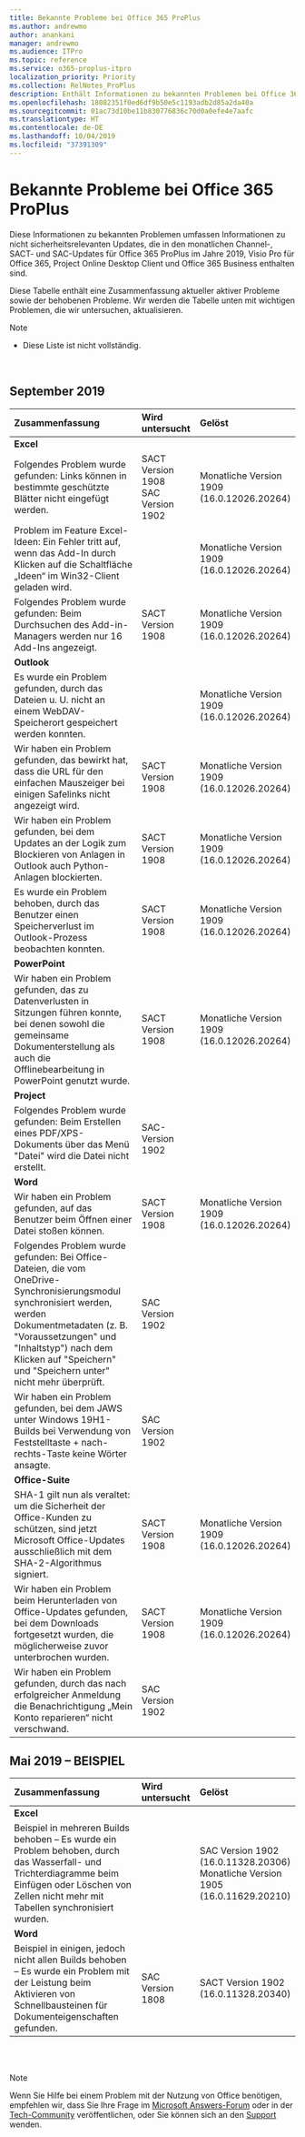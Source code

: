 ```yaml
---
title: Bekannte Probleme bei Office 365 ProPlus
ms.author: andrewmo
author: anankani
manager: andrewmo
ms.audience: ITPro
ms.topic: reference
ms.service: o365-proplus-itpro
localization_priority: Priority
ms.collection: RelNotes_ProPlus
description: Enthält Informationen zu bekannten Problemen bei Office 365 ProPlus
ms.openlocfilehash: 18082351f0ed6df9b50e5c1193adb2d85a2da40a
ms.sourcegitcommit: 01ac73d10be11b830776836c70d0a0efe4e7aafc
ms.translationtype: HT
ms.contentlocale: de-DE
ms.lasthandoff: 10/04/2019
ms.locfileid: "37391309"
---
```

# <a name="office-365-proplus-known-issues"></a>Bekannte Probleme bei Office 365 ProPlus

Diese Informationen zu bekannten Problemen umfassen Informationen zu nicht sicherheitsrelevanten Updates, die in den monatlichen Channel-, SACT- und SAC-Updates für Office 365 ProPlus im Jahre 2019, Visio Pro für Office 365, Project Online Desktop Client und Office 365 Business enthalten sind.

Diese Tabelle enthält eine Zusammenfassung aktueller aktiver Probleme sowie der behobenen Probleme.  Wir werden die Tabelle unten mit wichtigen Problemen, die wir untersuchen, aktualisieren.

 > [!NOTE]
 >- Diese Liste ist nicht vollständig.

<br>

## <a name="september-2019"></a>September 2019

|Zusammenfassung|Wird untersucht|Gelöst|
|:-------------------------------------------------------------------------------------|:-----|:-----|
|**Excel**
Folgendes Problem wurde gefunden: Links können in bestimmte geschützte Blätter nicht eingefügt werden.|SACT Version 1908 <br> SAC Version 1902|Monatliche Version 1909 <br> (16.0.12026.20264)|
Problem im Feature Excel-Ideen: Ein Fehler tritt auf, wenn das Add-In durch Klicken auf die Schaltfläche „Ideen“ im Win32-Client geladen wird.||Monatliche Version 1909 <br> (16.0.12026.20264)|
Folgendes Problem wurde gefunden: Beim Durchsuchen des Add-in-Managers werden nur 16 Add-Ins angezeigt.|SACT Version 1908|Monatliche Version 1909 <br> (16.0.12026.20264)|
|**Outlook**
Es wurde ein Problem gefunden, durch das Dateien u. U. nicht an einem WebDAV-Speicherort gespeichert werden konnten.||Monatliche Version 1909 <br> (16.0.12026.20264)|
Wir haben ein Problem gefunden, das bewirkt hat, dass die URL für den einfachen Mauszeiger bei einigen Safelinks nicht angezeigt wird.|SACT Version 1908|Monatliche Version 1909 <br> (16.0.12026.20264)|
Wir haben ein Problem gefunden, bei dem Updates an der Logik zum Blockieren von Anlagen in Outlook auch Python-Anlagen blockierten.|SACT Version 1908|Monatliche Version 1909 <br> (16.0.12026.20264)|
Es wurde ein Problem behoben, durch das Benutzer einen Speicherverlust im Outlook-Prozess beobachten konnten.|SACT Version 1908|Monatliche Version 1909 <br> (16.0.12026.20264)|
|**PowerPoint**
Wir haben ein Problem gefunden, das zu Datenverlusten in Sitzungen führen konnte, bei denen sowohl die gemeinsame Dokumenterstellung als auch die Offlinebearbeitung in PowerPoint genutzt wurde.|SACT Version 1908|Monatliche Version 1909 <br> (16.0.12026.20264)|
|**Project**
Folgendes Problem wurde gefunden: Beim Erstellen eines PDF/XPS-Dokuments über das Menü "Datei" wird die Datei nicht erstellt. |SAC-Version 1902||
|**Word**
Wir haben ein Problem gefunden, auf das Benutzer beim Öffnen einer Datei stoßen können.|SACT Version 1908|Monatliche Version 1909 <br> (16.0.12026.20264)|
Folgendes Problem wurde gefunden: Bei Office-Dateien, die vom OneDrive-Synchronisierungsmodul synchronisiert werden, werden Dokumentmetadaten (z. B. "Voraussetzungen" und "Inhaltstyp") nach dem Klicken auf "Speichern" und "Speichern unter" nicht mehr überprüft.|SAC Version 1902||
Wir haben ein Problem gefunden, bei dem JAWS unter Windows 19H1-Builds bei Verwendung von Feststelltaste + nach-rechts-Taste keine Wörter ansagte.|SAC Version 1902||
|**Office-Suite**
SHA-1 gilt nun als veraltet: um die Sicherheit der Office-Kunden zu schützen, sind jetzt Microsoft Office-Updates ausschließlich mit dem SHA-2-Algorithmus signiert.|SACT Version 1908|Monatliche Version 1909 <br> (16.0.12026.20264)|
Wir haben ein Problem beim Herunterladen von Office-Updates gefunden, bei dem Downloads fortgesetzt wurden, die möglicherweise zuvor unterbrochen wurden.|SACT Version 1908|Monatliche Version 1909 <br> (16.0.12026.20264)||
Wir haben ein Problem gefunden, durch das nach erfolgreicher Anmeldung die Benachrichtigung „Mein Konto reparieren“ nicht verschwand.|SAC Version 1902||



## <a name="may-2019---sample"></a>Mai 2019 – BEISPIEL

|Zusammenfassung|Wird untersucht|Gelöst|
|:-------------------------------------------------------------------------------------|:-----|:-----|
|**Excel**
Beispiel in mehreren Builds behoben – Es wurde ein Problem behoben, durch das Wasserfall- und Trichterdiagramme beim Einfügen oder Löschen von Zellen nicht mehr mit Tabellen synchronisiert wurden.||SAC Version 1902 <br> (16.0.11328.20306) <br> Monatliche Version 1905 <br> (16.0.11629.20210)|
|**Word**
Beispiel in einigen, jedoch nicht allen Builds behoben – Es wurde ein Problem mit der Leistung beim Aktivieren von Schnellbausteinen für Dokumenteigenschaften gefunden.|SAC Version 1808|SACT Version 1902 <br> (16.0.11328.20340)|

<br>
<br>

> [!NOTE]
> Wenn Sie Hilfe bei einem Problem mit der Nutzung von Office benötigen, empfehlen wir, dass Sie Ihre Frage im [Microsoft Answers-Forum](https://answers.microsoft.com/) oder in der [Tech-Community](https://techcommunity.microsoft.com/) veröffentlichen, oder Sie können sich an den [Support](https://support.microsoft.com/contactus) wenden.
